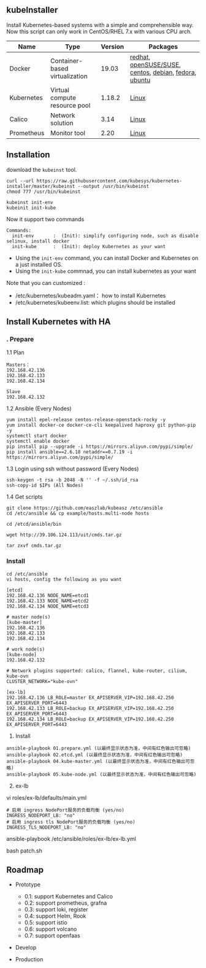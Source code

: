 ## kubeInstaller

Install Kubernetes-based systems with a simple and comprehensible way.
Now this script can only work in CentOS/RHEL 7.x with various CPU arch.


| Name        | Type      | Version |  Packages  |   
| ------      | ------    | ------  | ------      |
| Docker      | Container-based virtualization | 19.03   | [redhat](https://docs.docker.com/install/linux/docker-ee/rhel/), [openSUSE/SUSE](https://docs.docker.com/install/linux/docker-ee/suse/), [centos](https://docs.docker.com/install/linux/docker-ce/centos/), [debian](https://docs.docker.com/install/linux/docker-ce/debian/), [fedora](https://docs.docker.com/install/linux/docker-ce/fedora/), [ubuntu](https://docs.docker.com/install/linux/docker-ce/ubuntu/) |
| Kubernetes  | Virtual compute resource pool  | 1.18.2  | [Linux](https://docs.kubernetes.io/) |
| Calico      | Network solution        | 3.14  | [Linux](https://docs.projectcalico.org/v3.14/getting-started/kubernetes/) |
| Prometheus  | Monitor tool            | 2.20  | [Linux](https://github.com/prometheus/prometheus/) |


## Installation

download the `kubeinst` tool.

```
curl --url https://raw.githubusercontent.com/kubesys/kubernetes-installer/master/kubeinst --output /usr/bin/kubeinst
chmod 777 /usr/bin/kubeinst

kubeinst init-env
kubeinit init-kube
```

Now it support two commands

```
Commands:
  init-env       :	(Init): simplify configuring node, such as disable selinux, install docker
  init-kube      :	(Init): deploy Kubernetes as your want
```

- Using the `init-env` command, you can install Docker and Kubernetes on a just installed OS.
- Using the `init-kube` commnad, you can install kubernetes as your want


Note that you can customized :

- /etc/kubernetes/kubeadm.yaml： how to install Kubernetes
- /etc/kubernetes/kubeenv.list: which plugins should be installed


## Install Kubernetes with HA

### . Prepare

1.1 Plan

```
Masters：
192.168.42.136
192.168.42.133
192.168.42.134

Slave
192.168.42.132
```
1.2 Ansible (Every Nodes)

```
yum install epel-release centos-release-openstack-rocky -y
yum install docker-ce docker-ce-cli keepalived haproxy git python-pip -y
systemctl start docker
systemctl enable docker
pip install pip --upgrade -i https://mirrors.aliyun.com/pypi/simple/
pip install ansible==2.6.18 netaddr==0.7.19 -i https://mirrors.aliyun.com/pypi/simple/
```

1.3 Login using ssh without password (Every Nodes)

```
ssh-keygen -t rsa -b 2048 -N '' -f ~/.ssh/id_rsa
ssh-copy-id $IPs (All Nodes)
```

1.4 Get scripts

```
git clone https://github.com/easzlab/kubeasz /etc/ansible
cd /etc/ansible && cp example/hosts.multi-node hosts

cd /etcd/ansible/bin

wget http://39.106.124.113/uit/cmds.tar.gz

tar zxvf cmds.tar.gz
```

### Install

```
cd /etc/ansible
vi hosts, config the following as you want

[etcd]
192.168.42.136 NODE_NAME=etcd1
192.168.42.133 NODE_NAME=etcd2
192.168.42.134 NODE_NAME=etcd3

# master node(s)
[kube-master]
192.168.42.136
192.168.42.133
192.168.42.134

# work node(s)
[kube-node]
192.168.42.132

# Network plugins supported: calico, flannel, kube-router, cilium, kube-ovn
CLUSTER_NETWORK="kube-ovn"

[ex-lb]
192.168.42.136 LB_ROLE=master EX_APISERVER_VIP=192.168.42.250 EX_APISERVER_PORT=6443
192.168.42.133 LB_ROLE=backup EX_APISERVER_VIP=192.168.42.250 EX_APISERVER_PORT=6443
192.168.42.134 LB_ROLE=backup EX_APISERVER_VIP=192.168.42.250 EX_APISERVER_PORT=6443
```

1. Install

```
ansible-playbook 01.prepare.yml (以最终显示状态为准，中间有红色输出可忽略)
ansible-playbook 02.etcd.yml (以最终显示状态为准，中间有红色输出可忽略)
ansible-playbook 04.kube-master.yml (以最终显示状态为准，中间有红色输出可忽略)
ansible-playbook 05.kube-node.yml (以最终显示状态为准，中间有红色输出可忽略)
```

2. ex-lb

vi  roles/ex-lb/defaults/main.yml

```
# 启用 ingress NodePort服务的负载均衡 (yes/no)
INGRESS_NODEPORT_LB: "no"
# 启用 ingress tls NodePort服务的负载均衡 (yes/no)
INGRESS_TLS_NODEPORT_LB: "no"
```

ansible-playbook /etc/ansible/roles/ex-lb/ex-lb.yml

bash patch.sh

## Roadmap

- Prototype
  - 0.1: support Kubernetes and Calico
  - 0.2: support prometheus, grafna
  - 0.3: support loki, register
  - 0.4: support Helm, Rook
  - 0.5: support istio
  - 0.6: support volcano
  - 0.7: support openfaas
- Develop

- Production

